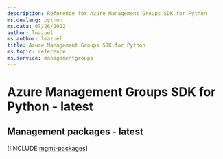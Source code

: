 ```yaml
---
description: Reference for Azure Management Groups SDK for Python
ms.devlang: python
ms.data: 07/26/2022
author: lmazuel
ms.author: lmazuel
title: Azure Management Groups SDK for Python
ms.topic: reference
ms.service: managementgroups
---
```

# Azure Management Groups SDK for Python - latest

## Management packages - latest
[!INCLUDE [mgmt-packages](management-groups-mgmt-index.md)]